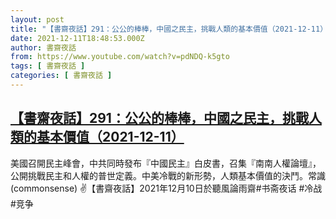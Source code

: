 ```yaml
---
layout: post
title: "【書齋夜話】291：公公的棒棒，中國之民主，挑戰人類的基本價值（2021-12-11）"
date: 2021-12-11T18:48:53.000Z
author: 書齋夜話
from: https://www.youtube.com/watch?v=pdNDQ-k5gto
tags: [ 書齋夜話 ]
categories: [ 書齋夜話 ]
---
```

<!--1639248533000-->
[【書齋夜話】291：公公的棒棒，中國之民主，挑戰人類的基本價值（2021-12-11）](https://www.youtube.com/watch?v=pdNDQ-k5gto)
------

<div>
美國召開民主峰會，中共同時發布『中國民主』白皮書，召集『南南人權論壇』，公開挑戰民主和人權的普世定義。中美冷戰的新形勢，人類基本價值的決鬥。常識(commonsense) ✌【書齋夜話】2021年12月10日於聽風論雨齋#书斋夜话 #冷战 #竞争
</div>
